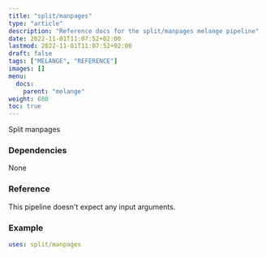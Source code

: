 ```yaml
---
title: "split/manpages"
type: "article"
description: "Reference docs for the split/manpages melange pipeline"
date: 2022-11-01T11:07:52+02:00
lastmod: 2022-11-01T11:07:52+02:00
draft: false
tags: ["MELANGE", "REFERENCE"]
images: []
menu:
  docs:
    parent: "melange"
weight: 600
toc: true
---
```



Split manpages

### Dependencies
None

### Reference
This pipeline doesn't expect any input arguments.

### Example
```yaml
uses: split/manpages

```

